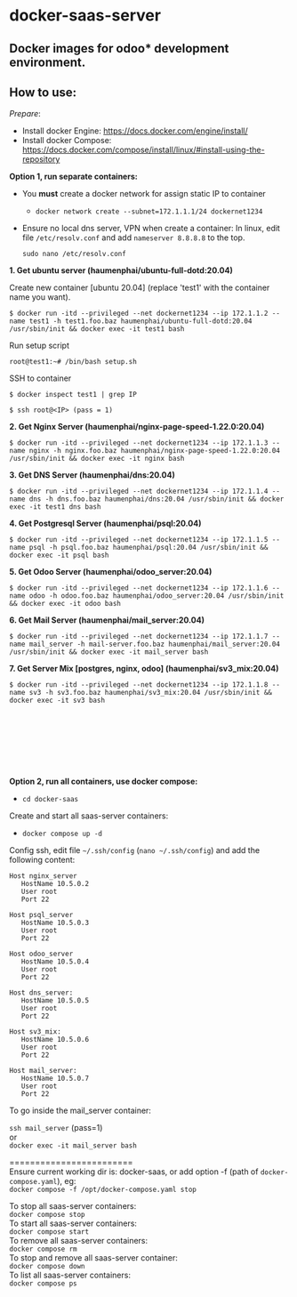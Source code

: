 # docker-saas-server

Docker images for odoo* development environment.
---------------------------------------------------

How to use:
----------
*Prepare*:
- Install docker Engine: https://docs.docker.com/engine/install/
- Install docker Compose: https://docs.docker.com/compose/install/linux/#install-using-the-repository

**Option 1, run separate containers:**

- You **must** create a docker network for assign static IP to container
  + ```
    docker network create --subnet=172.1.1.1/24 dockernet1234
    ```
- Ensure no local dns server, VPN when create a container:
    In linux, edit file `/etc/resolv.conf` and add `nameserver 8.8.8.8` to the top.
    ```
    sudo nano /etc/resolv.conf
    ```

**1. Get ubuntu server (haumenphai/ubuntu-full-dotd:20.04)**

Create new container [ubuntu 20.04] (replace 'test1' with the container name you want). <br>
```
$ docker run -itd --privileged --net dockernet1234 --ip 172.1.1.2 --name test1 -h test1.foo.baz haumenphai/ubuntu-full-dotd:20.04 /usr/sbin/init && docker exec -it test1 bash
```
Run setup script
```
root@test1:~# /bin/bash setup.sh
```

SSH to container
```
$ docker inspect test1 | grep IP
```

```
$ ssh root@<IP> (pass = 1)
```

**2. Get Nginx Server (haumenphai/nginx-page-speed-1.22.0:20.04)**
```
$ docker run -itd --privileged --net dockernet1234 --ip 172.1.1.3 --name nginx -h nginx.foo.baz haumenphai/nginx-page-speed-1.22.0:20.04 /usr/sbin/init && docker exec -it nginx bash
```

**3. Get DNS Server (haumenphai/dns:20.04)**
```
$ docker run -itd --privileged --net dockernet1234 --ip 172.1.1.4 --name dns -h dns.foo.baz haumenphai/dns:20.04 /usr/sbin/init && docker exec -it test1 dns bash
```

**4. Get Postgresql Server (haumenphai/psql:20.04)**
```
$ docker run -itd --privileged --net dockernet1234 --ip 172.1.1.5 --name psql -h psql.foo.baz haumenphai/psql:20.04 /usr/sbin/init && docker exec -it psql bash
```

**5. Get Odoo Server (haumenphai/odoo_server:20.04)**
```
$ docker run -itd --privileged --net dockernet1234 --ip 172.1.1.6 --name odoo -h odoo.foo.baz haumenphai/odoo_server:20.04 /usr/sbin/init && docker exec -it odoo bash
```

**6. Get Mail Server (haumenphai/mail_server:20.04)**
```
$ docker run -itd --privileged --net dockernet1234 --ip 172.1.1.7 --name mail_server -h mail-server.foo.baz haumenphai/mail_server:20.04 /usr/sbin/init && docker exec -it mail_server bash
```

**7. Get Server Mix [postgres, nginx, odoo] (haumenphai/sv3_mix:20.04)**
```
$ docker run -itd --privileged --net dockernet1234 --ip 172.1.1.8 --name sv3 -h sv3.foo.baz haumenphai/sv3_mix:20.04 /usr/sbin/init && docker exec -it sv3 bash
```
<br><br> <br><br><br><br>

**Option 2, run all containers, use docker compose:**

- ```cd docker-saas```

Create and start all saas-server containers:
- ```docker compose up -d```

Config ssh, edit file `~/.ssh/config` (```nano ~/.ssh/config```) and add the following content:
```
Host nginx_server
   HostName 10.5.0.2
   User root
   Port 22

Host psql_server
   HostName 10.5.0.3
   User root
   Port 22

Host odoo_server
   HostName 10.5.0.4
   User root
   Port 22

Host dns_server:
   HostName 10.5.0.5
   User root
   Port 22
 
Host sv3_mix:
   HostName 10.5.0.6
   User root
   Port 22

Host mail_server:
   HostName 10.5.0.7
   User root
   Port 22
```
To go inside the mail_server container:

```ssh mail_server``` (pass=1) <br>
or <br>
```docker exec -it mail_server bash``` <br>


======================== <br>
Ensure current working dir is: docker-saas, or add option -f (path of `docker-compose.yaml`),
eg: <br>
`docker compose -f /opt/docker-compose.yaml stop`

To stop all saas-server containers: <br>
```docker compose stop``` <br>
To start all saas-server containers: <br>
```docker compose start``` <br>
To remove all saas-server containers: <br> 
```docker compose rm``` <br>
To stop and remove all saas-server container: <br>
```docker compose down``` <br>
To list all saas-server containers: <br>
```docker compose ps```